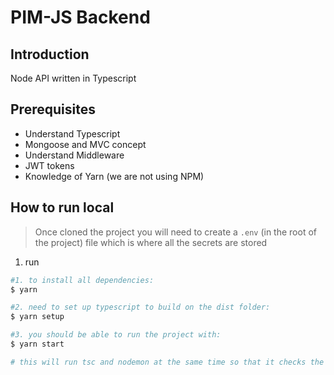# PIM-JS Backend

## Introduction

Node API written in Typescript

## Prerequisites

- Understand Typescript
- Mongoose and MVC concept
- Understand Middleware
- JWT tokens
- Knowledge of Yarn (we are not using NPM)

## How to run local

> Once cloned the project you will need to create a `.env` (in the root of the project) file which is where all the secrets are stored

1. run

```bash
#1. to install all dependencies:
$ yarn

#2. need to set up typescript to build on the dist folder:
$ yarn setup

#3. you should be able to run the project with:  
$ yarn start

# this will run tsc and nodemon at the same time so that it checks the TS upon save
```
